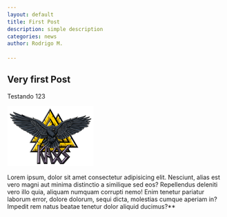 ```yaml
---
layout: default
title: First Post
description: simple description
categories: news
author: Rodrigo M.

---
```

## Very first Post
Testando 123

![img](/assets/img/kaos-logo.png)

Lorem ipsum, dolor sit amet consectetur adipisicing elit. Nesciunt, alias est vero magni aut minima distinctio a similique sed eos? Repellendus deleniti vero illo quia, aliquam numquam corrupti nemo! Enim tenetur pariatur laborum error, dolore dolorum, sequi dicta, molestias cumque aperiam in? Impedit rem natus beatae tenetur dolor aliquid ducimus?**